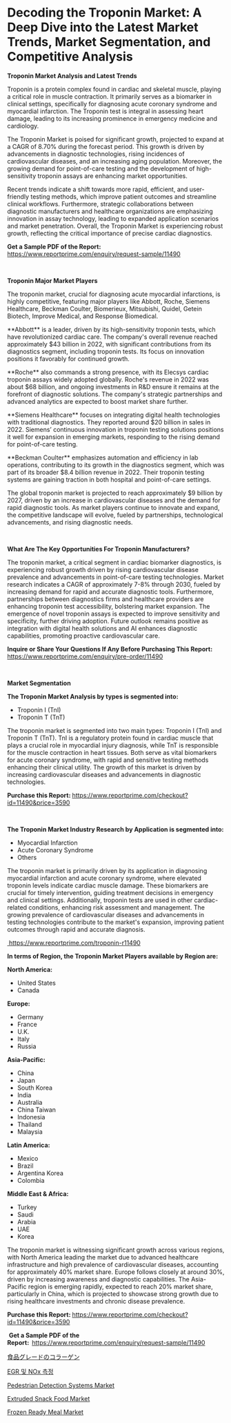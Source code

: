 <p><h1>Decoding the Troponin Market: A Deep Dive into the Latest Market Trends, Market Segmentation, and Competitive Analysis</h1></p><p><strong>Troponin Market Analysis and Latest Trends</strong></p>
<p><p>Troponin is a protein complex found in cardiac and skeletal muscle, playing a critical role in muscle contraction. It primarily serves as a biomarker in clinical settings, specifically for diagnosing acute coronary syndrome and myocardial infarction. The Troponin test is integral in assessing heart damage, leading to its increasing prominence in emergency medicine and cardiology.</p><p>The Troponin Market is poised for significant growth, projected to expand at a CAGR of 8.70% during the forecast period. This growth is driven by advancements in diagnostic technologies, rising incidences of cardiovascular diseases, and an increasing aging population. Moreover, the growing demand for point-of-care testing and the development of high-sensitivity troponin assays are enhancing market opportunities.</p><p>Recent trends indicate a shift towards more rapid, efficient, and user-friendly testing methods, which improve patient outcomes and streamline clinical workflows. Furthermore, strategic collaborations between diagnostic manufacturers and healthcare organizations are emphasizing innovation in assay technology, leading to expanded application scenarios and market penetration. Overall, the Troponin Market is experiencing robust growth, reflecting the critical importance of precise cardiac diagnostics.</p></p>
<p><strong>Get a Sample PDF of the Report:&nbsp;</strong> <a href="https://www.reportprime.com/enquiry/request-sample/11490">https://www.reportprime.com/enquiry/request-sample/11490</a></p>
<p>&nbsp;</p>
<p><strong>Troponin Major Market Players</strong></p>
<p><p>The troponin market, crucial for diagnosing acute myocardial infarctions, is highly competitive, featuring major players like Abbott, Roche, Siemens Healthcare, Beckman Coulter, Biomerieux, Mitsubishi, Quidel, Getein Biotech, Improve Medical, and Response Biomedical.</p><p>**Abbott** is a leader, driven by its high-sensitivity troponin tests, which have revolutionized cardiac care. The company's overall revenue reached approximately $43 billion in 2022, with significant contributions from its diagnostics segment, including troponin tests. Its focus on innovation positions it favorably for continued growth.</p><p>**Roche** also commands a strong presence, with its Elecsys cardiac troponin assays widely adopted globally. Roche's revenue in 2022 was about $68 billion, and ongoing investments in R&D ensure it remains at the forefront of diagnostic solutions. The company's strategic partnerships and advanced analytics are expected to boost market share further.</p><p>**Siemens Healthcare** focuses on integrating digital health technologies with traditional diagnostics. They reported around $20 billion in sales in 2022. Siemens’ continuous innovation in troponin testing solutions positions it well for expansion in emerging markets, responding to the rising demand for point-of-care testing.</p><p>**Beckman Coulter** emphasizes automation and efficiency in lab operations, contributing to its growth in the diagnostics segment, which was part of its broader $8.4 billion revenue in 2022. Their troponin testing systems are gaining traction in both hospital and point-of-care settings.</p><p>The global troponin market is projected to reach approximately $9 billion by 2027, driven by an increase in cardiovascular diseases and the demand for rapid diagnostic tools. As market players continue to innovate and expand, the competitive landscape will evolve, fueled by partnerships, technological advancements, and rising diagnostic needs.</p></p>
<p>&nbsp;</p>
<p><strong>What Are The Key Opportunities For Troponin Manufacturers?</strong></p>
<p><p>The troponin market, a critical segment in cardiac biomarker diagnostics, is experiencing robust growth driven by rising cardiovascular disease prevalence and advancements in point-of-care testing technologies. Market research indicates a CAGR of approximately 7-8% through 2030, fueled by increasing demand for rapid and accurate diagnostic tools. Furthermore, partnerships between diagnostics firms and healthcare providers are enhancing troponin test accessibility, bolstering market expansion. The emergence of novel troponin assays is expected to improve sensitivity and specificity, further driving adoption. Future outlook remains positive as integration with digital health solutions and AI enhances diagnostic capabilities, promoting proactive cardiovascular care.</p></p>
<p><strong>Inquire or Share Your Questions If Any Before Purchasing This Report:</strong> <a href="https://www.reportprime.com/enquiry/pre-order/11490">https://www.reportprime.com/enquiry/pre-order/11490</a></p>
<p>&nbsp;</p>
<p><strong>Market Segmentation</strong></p>
<p><strong>The Troponin Market Analysis by types is segmented into:</strong></p>
<p><ul><li>Troponin I (TnI)</li><li>Troponin T (TnT)</li></ul></p>
<p><p>The troponin market is segmented into two main types: Troponin I (TnI) and Troponin T (TnT). TnI is a regulatory protein found in cardiac muscle that plays a crucial role in myocardial injury diagnosis, while TnT is responsible for the muscle contraction in heart tissues. Both serve as vital biomarkers for acute coronary syndrome, with rapid and sensitive testing methods enhancing their clinical utility. The growth of this market is driven by increasing cardiovascular diseases and advancements in diagnostic technologies.</p></p>
<p><strong>Purchase this Report:&nbsp;</strong><a href="https://www.reportprime.com/checkout?id=11490&price=3590">https://www.reportprime.com/checkout?id=11490&price=3590</a></p>
<p>&nbsp;</p>
<p><strong>The Troponin Market Industry Research by Application is segmented into:</strong></p>
<p><ul><li>Myocardial Infarction</li><li>Acute Coronary Syndrome</li><li>Others</li></ul></p>
<p><p>The troponin market is primarily driven by its application in diagnosing myocardial infarction and acute coronary syndrome, where elevated troponin levels indicate cardiac muscle damage. These biomarkers are crucial for timely intervention, guiding treatment decisions in emergency and clinical settings. Additionally, troponin tests are used in other cardiac-related conditions, enhancing risk assessment and management. The growing prevalence of cardiovascular diseases and advancements in testing technologies contribute to the market's expansion, improving patient outcomes through rapid and accurate diagnosis.</p></p>
<p><a href="https://www.reportprime.com/troponin-r11490">&nbsp;https://www.reportprime.com/troponin-r11490</a></p>
<p><strong>In terms of Region, the Troponin Market Players available by Region are:</strong></p>
<p>
    <p> <strong> North America: </strong>
        <ul>
            <li>United States</li>
            <li>Canada</li>
        </ul>
        </p> 
    <p> <strong> Europe: </strong>
        <ul>
            <li>Germany</li>
            <li>France</li>
            <li>U.K.</li>
            <li>Italy</li>
            <li>Russia</li>
        </ul>
        </p> 
    <p> <strong> Asia-Pacific: </strong>
        <ul>
            <li>China</li>
            <li>Japan</li>
            <li>South Korea</li>
            <li>India</li>
            <li>Australia</li>
            <li>China Taiwan</li>
            <li>Indonesia</li>
            <li>Thailand</li>
            <li>Malaysia</li>
        </ul>
        </p> 
    <p> <strong> Latin America: </strong>
        <ul>
            <li>Mexico</li>
            <li>Brazil</li>
            <li>Argentina Korea</li>
            <li>Colombia</li>
        </ul>
        </p> 
    <p> <strong> Middle East & Africa: </strong>
        <ul>
            <li>Turkey</li>
            <li>Saudi</li>
            <li>Arabia</li>
            <li>UAE</li>
            <li>Korea</li>
        </ul>
    </p>
    </p>
<p><p>The troponin market is witnessing significant growth across various regions, with North America leading the market due to advanced healthcare infrastructure and high prevalence of cardiovascular diseases, accounting for approximately 40% market share. Europe follows closely at around 30%, driven by increasing awareness and diagnostic capabilities. The Asia-Pacific region is emerging rapidly, expected to reach 20% market share, particularly in China, which is projected to showcase strong growth due to rising healthcare investments and chronic disease prevalence.</p></p>
<p><strong>Purchase this Report: </strong><a href="https://www.reportprime.com/checkout?id=11490&price=3590">https://www.reportprime.com/checkout?id=11490&price=3590</a></p>
<p>&nbsp;<strong>Get a Sample PDF of the Report:&nbsp;&nbsp;</strong><a href="https://www.reportprime.com/enquiry/request-sample/11490">https://www.reportprime.com/enquiry/request-sample/11490</a></p>
<p><strong></strong></p>
<p><p><a href="https://medium.com/@burtruozzos0f/food-grade-collagen-market-%E3%81%AF-%E3%82%B3%E3%82%B9%E3%83%88%E7%AE%A1%E7%90%86%E3%81%A8%E5%8A%B9%E7%8E%87%E5%90%91%E4%B8%8A%E3%82%92%E5%84%AA%E5%85%88%E3%81%97%E3%81%BE%E3%81%99-%E3%81%95%E3%82%89%E3%81%AB-%E5%A0%B1%E5%91%8A%E6%9B%B8%E3%81%AF%E5%B8%82%E5%A0%B4%E3%81%AE%E9%9C%80%E8%A6%81%E9%9D%A2%E3%81%A8%E4%BE%9B%E7%B5%A6%E9%9D%A2%E3%81%AE%E4%B8%A1%E6%96%B9%E3%82%92%E3%82%AB%E3%83%90%E3%83%BC%E3%81%97%E3%81%A6%E3%81%84%E3%81%BE%E3%81%99-food-grade-collagen-47464c00e3fb">食品グレードのコラーゲン</a></p><p><a href="https://medium.com/@wpzbonrg51/egr-and-nox-measurement-market-%EC%9D%98-%EA%B8%80%EB%A1%9C%EB%B2%8C-%EC%8B%9C%EC%9E%A5-%EA%B0%9C%EC%9A%94%EB%8A%94-%EC%A0%84-%EC%84%B8%EA%B3%84-%EB%B0%8F-%EC%A3%BC%EC%9A%94-%EC%8B%9C%EC%9E%A5%EC%9D%98-%EC%82%B0%EC%97%85%EC%97%90-%EC%98%81%ED%96%A5%EC%9D%84-%EB%AF%B8%EC%B9%98%EB%8A%94-%EC%A3%BC%EC%9A%94-%ED%8A%B8%EB%A0%8C%EB%93%9C%EC%97%90-%EB%8C%80%ED%95%9C-%EB%8F%85%ED%8A%B9%ED%95%9C-%EA%B4%80%EC%A0%90%EC%9D%84-%EC%A0%9C%EA%B3%B5%ED%95%A9%EB%8B%88%EB%8B%A4-c5c8d6029e49">EGR 및 NOx 측정</a></p><p><a href="https://issuu.com/reportprime-2/docs/pedestrian-detection-systems-market_e5c9e395768dcc">Pedestrian Detection Systems Market</a></p><p><a href="https://medium.com/@dylanmarshall42/this-extruded-snack-food-market-research-report-evaluates-the-key-market-trends-drivers-and-319a495baa44">Extruded Snack Food Market</a></p><p><a href="https://medium.com/@dylanmarshall42/the-frozen-ready-meal-industry-analysis-report-offers-a-comprehensive-and-current-examination-of-7b11f5772006">Frozen Ready Meal Market</a></p></p>